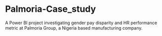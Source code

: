 # Palmoria-Case_study
A Power BI project investigating gender pay disparity and HR performance metric at Palmoria Group, a Nigeria based manufacturing company. 
